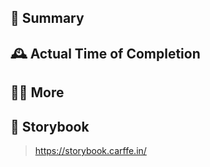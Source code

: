 ## 📄 Summary

>

## 🕰️ Actual Time of Completion

>

## 🙋🏻 More

>

## 🚀 Storybook

> https://storybook.carffe.in/

